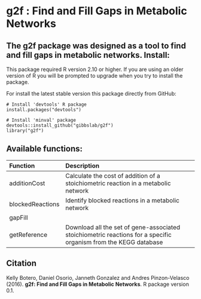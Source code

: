 g2f : Find and Fill Gaps in Metabolic Networks
======
The **g2f** package was designed as a tool to find and fill gaps in metabolic networks.
Install:
--------
This package required R version 2.10 or higher. If you are using an older version of R you will be prompted to upgrade when you try to install the package.

For install the latest stable version this package directly from GitHub:
```
# Install 'devtools' R package
install.packages("devtools")

# Install 'minval' package
devtools::install_github("gibbslab/g2f")
library("g2f")
```

Available functions:
-------------------
|Function | Description |
|:--------|:------------|
|additionCost|Calculate the cost of addition of a stoichiometric reaction in a metabolic network|
|blockedReactions|Identify blocked reactions in a metabolic network|
|gapFill||
|getReference|Download all the set of gene-associated stoichiometric reactions for a specific organism from the KEGG database|


Citation
--------
Kelly Botero, Daniel Osorio, Janneth Gonzalez and Andres Pinzon-Velasco (2016). **g2f: Find and Fill Gaps in Metabolic Networks**. R package version 0.1.

